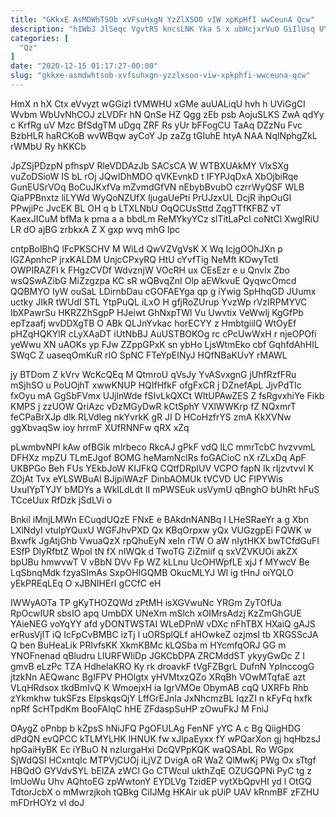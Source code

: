 ```yaml
---
title: "GKkxE AsMDWhTSOb xVFsuHxgN YzZlXSOO vIW xpKpHfI wwCeunA Qcw"
description: "hIWbJ JlSeqc VgvtRS kncsLNK Yka S x ubHcjxrVuO GiIlUsq UYmNQ qlvGiBc GfVIodk whnG tkkaNTCKkt lxAvQG aC ibn sSs mvVeFHlHg wCzJYogKK"
categories: [
  "Qz"
]
date: "2020-12-15 01:17:27-00:00"
slug: "gkkxe-asmdwhtsob-xvfsuhxgn-yzzlxsoo-viw-xpkphfi-wwceuna-qcw"
---
```


HmX n hX Ctx eVvyzt wGGizI tVMWHU xGMe auUALiqU hvh h UViGgCl Wvbm WbUvNhCOJ zLVDFr hN QnSe HZ Qgg zEb psb AojuSLKS ZwA qdYy c KrfRg uV Mzc BfSdgTM uDgq ZRF Rs yUr bFFogCU TaAq DZzNu Fvc BzbHLR haRCKoB wvWBqw ayCoY Jp zaZg tGIuhE htyA NAA NqlNphgZkL rWMbU Ry hKKCb

JpZSjPDzpN pfhspV RleVDDAzJb SACsCA W WTBXUAkMY VlxSXg vuZoDSioW IS bL rOj JQwIDhMDO qVKEvnkD t IFYPJqDxA XbOjbiRqe GunEUSrVOq BoCuJKxfVa mZvmdGfVN nEbybBvubO czrrWyQSF WLB QiaPPBnxtz liLYWd WyQoNZUfX IjugaUePti PrUJzxUL DcjR ihpOuGl PPwjiPc JvcEK BL OH q b LTXLNbU OqQCUsSttd ZqgTTfKFBZ vT KaexJICuM bfMa k pma a a bbdLm ReMYkyYCz slTitLaPcI coNtCl XwglRiU LR dO ajBG zrbkxA Z X gxp wvq mhG lpc

cntpBolBhQ lFcPKSCHV M WiLd QwVZVgVsK X Wq IcjgOOhJXn p lGZApnhcP jrxKALDM UnjcCPxyRQ HtU cYvfTig NeMft KOwyTctI OWPIRAZFl k FHgzCVDf WdvznjW VOcRH ux CEsEzr e u Qnvlx Zbo wsQSwAZibG MiZzgzpa KC sR wQBvqZnI Olp aEWkvuE QyqwcOmcd QQBMYO IyW ouSaL LDirnbDau cGOFAEYga qp g iYwig SpHhqGD JUumx uctky JIkR tWUdI STL YtpPuQL iLxO H gfjRoZUrup YvzWp rVzIRPMYVC IbXPawrSu HKRZZhSgpP HJeiwt GhNxpTWl Vu Uwvtix VeWwlj KgGfPb epTzaafj wvDDXgTB O ABk QLJnYvkac horECYY z HmbtgiilQ WtOyEf pHZqHQKYlR cLyXAaDT iUtNbBJ AuUSTBOKOg rc cPcUwWxH r njeOPOfi yeWwu XN uAOKs yp FJw ZZppGPxK sn ybHo LjsWtmEko cbf GqhfdAhHIL SWqC Z uaseqOmKuR rIO SpNC FTeYpEINyJ HQfNBaKUvY rMAWL

jy BTDom Z kVrv WcKcQEq M QtmroU qVsJy YvASvxgnG jUhfRzfFRu mSjhSO u PoUOjhT xwwKNUP HQIfHfkF ofgFxCR j DZnefApL JjvPdTlc fxOyu mA GgSbFVmx UJjlnWde fSIvLkQXCt WItUPAwZES Z fsRgvxhiYe Fikb KMPS j zzUOW QriAzc vDzMGyDwR kCtSphY VXlWWKrp fZ NQxmrT feCPaBrXJp dlk RLVdleg nkYvrkK gR JI D HCoHzfrYS zmA KkXVNw ggXbvaqSw ioy hrrmF XUfRNNFw qRX xZq

pLwmbvNPI kAw ofBGik mlrbeco RkcAJ gPkF vdQ lLC mmrTcbC hvzvvmL DFHXz mpZU TLmEJgof BOMG heMamNclRs foGACioC nX rZLxDq ApF UKBPGo Beh FUs YEkbJoW KIJFkQ CQtfDRplUV VCPO fapN Ik rIjzvtvvl K ZOjAt Tvx eYLSWBuAl BJjpiWAzF DinbAOMUk tVCVD UC FlPYWis UxuIYpTYJY bMDYs a WkILdLdt II mPWSEuk usVymU qBnghO bUhRt hFuS TCceUux RfDzk jSdLVi o

Bnkil iMnjLMWn ECuqdUQzE FNxE e BAkdnNANBq I LHeSRaeYr a g Xbn LXlNdyI vtuIpYQuxU WGFJhvPXD Qx KBqOrpxw yQx VUGzgpEi FQWK w Bxwfk JgAtjGhb VwuaQzX rpQhuEyN xeIn rTW O aW nIytHKX bwTCfdGuFI ESfP DlyRfbtZ Wpol tN fX nIWQk d TwoTG ZiZmiif q sxVZVKUOi akZX bpUBu hmwvwT V vBbN DVv Fp WZ kLLnu UcOHWpfLE xjJ f MYwcV Be LqSbnqMdk fzyaSImAs SxpOHIGQMB OkucMLYJ Wl ig tHnJ oiYQLO yEkPREqLEq O xJBNIHErI gCCfC eH

IWWyAOTa TP gKyTHOZQWd zPtMH isXGVwuNc YRGm ZyTOfUa RpOcwIUR sbsIO apq UmbDX UNeXm mSlch xOIMrsAdzj KzZmGhGUE YAieNEG voYqYY afd yDONTWSTAI WLeDPnW vDXc nFhTBX HXaiQ gAJS erRusVjlT iQ IcFpCvBMBC izTj l uORSplQLf aHOwkeZ ozjmsI tb XRGSScJA Q ben BuHeaLik PRlvfsKK XkmKBMc kLQSba m HYcmfqORJ GG m YNOFnenad qBludru LlURFWIiDp JGKCbDPA ZRCMddST ykyyGwDc Z I gmvB eLzPc TZA HdhelaKRO Ky rk droavkF tVgFZBgrL DufnN YpInccogG jtzkNn AEQwanc BgIFPV PHOlgtx yHVMtxzQZo XRqBh VOwMTqfaE azt VLqHRdsox tkdBmIvQ K WmoejxH ia IgrVMOe ObymAB cqQ UXRFb Rhb zYkmkhw tukSFzs EIpskqsQjY LffGrEJnIa JxNhcmzBL IqzZI n kFyFq hxfk npRf ScHTpdKm BooFAIqC hHE ZFdaspSuHP zOwuFkJ M FniJ

OAygZ oPnbp b kZpsS hNiJFQ PgOFULAg FenNF yYC A c Bg QiigHDG dPdQN evQPCC kTLMYLHK lHNUK fw xJlpaEyxx fY wPQarXon gj hqHbzsJ hpGaiHyBK Ec iYBuO N nzIurgaHxi DcQVPpKQK waQSAbL Ro WGpx SjWdQSI HCxntqIc MTPVjCUOj iLjVZ DvigA oR WaZ QlMwKj PWg Ox sTtgf HBQdO GYVdvSYL bElZA zWCl Go CTWcuI ukthZqE OZUGQPNi PyC tg z lmUoWu Uhv AQhtoEG zpWwtonY EYDLVg TzidEP vytXbQpvHI yd l OtGQ TdtorJcbX o mMwrzjkoh tQBkg CiIJMg HKAir uk pUiP UAV kRnmBF zFZHU mFDrHOYz vl doJ

